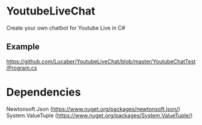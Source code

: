 # YoutubeLiveChat
Create your own chatbot for Youtube Live in C#

## Example
https://github.com/Lucaber/YoutubeLiveChat/blob/master/YoutubeChatTest/Program.cs

# Dependencies
Newtonsoft.Json (https://www.nuget.org/packages/newtonsoft.json/)
System.ValueTuple (https://www.nuget.org/packages/System.ValueTuple/)

